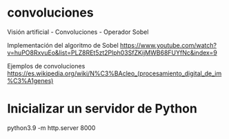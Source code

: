 # convoluciones

Visión artificial - Convoluciones - Operador Sobel

Implementación del algoritmo de Sobel
https://www.youtube.com/watch?v=huPO8RxvuEo&list=PLZ8REt5zt2Plph03SfZKijMWB68FUYfNc&index=9

Ejemplos de convoluciones
https://es.wikipedia.org/wiki/N%C3%BAcleo_(procesamiento_digital_de_im%C3%A1genes)

# Inicializar un servidor de Python

python3.9 -m http.server 8000
